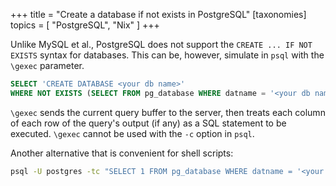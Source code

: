 +++
title = "Create a database if not exists in PostgreSQL"
[taxonomies]
topics = [ "PostgreSQL", "Nix" ]
+++

Unlike MySQL et al., PostgreSQL does not support the `CREATE ... IF NOT EXISTS` syntax for databases. This can be, however, simulate in `psql` with the `\gexec` parameter.

```sql
SELECT 'CREATE DATABASE <your db name>'
WHERE NOT EXISTS (SELECT FROM pg_database WHERE datname = '<your db name>')\gexec
```

`\gexec` sends the current query buffer to the server, then treats each column of each row of the query's output (if any) as a SQL statement to be executed. `\gexec` cannot be used with the `-c` option in `psql`.

Another alternative that is convenient for shell scripts:

```bash
psql -U postgres -tc "SELECT 1 FROM pg_database WHERE datname = '<your db name>'" | grep -q 1 | psql -U postgres -c "CREATE DATABASE <your db name>"
```

